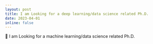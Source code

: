 ```yaml
---
layout: post
title: I am Looking for a deep learning/data science related Ph.D.
date: 2023-04-01
inline: false
---
```

:memo: I am Looking for a machine learning/data science related Ph.D.


